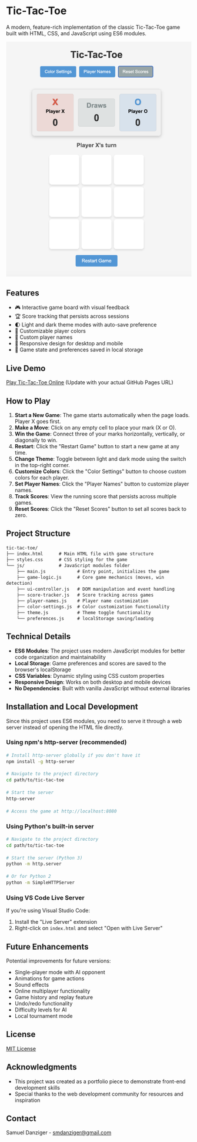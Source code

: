 # Tic-Tac-Toe

A modern, feature-rich implementation of the classic Tic-Tac-Toe game built with HTML, CSS, and JavaScript using ES6 modules.

![Tic-Tac-Toe Game Screenshot](tic-tac-toe-screenshot.png)

## Features

- 🎮 Interactive game board with visual feedback
- 🏆 Score tracking that persists across sessions
- 🌓 Light and dark theme modes with auto-save preference
- 🎨 Customizable player colors
- 👤 Custom player names
- 📱 Responsive design for desktop and mobile
- 💾 Game state and preferences saved in local storage

## Live Demo

[Play Tic-Tac-Toe Online](https://your-username.github.io/tic-tac-toe) (Update with your actual GitHub Pages URL)

## How to Play

1. **Start a New Game**: The game starts automatically when the page loads. Player X goes first.
2. **Make a Move**: Click on any empty cell to place your mark (X or O).
3. **Win the Game**: Connect three of your marks horizontally, vertically, or diagonally to win.
4. **Restart**: Click the "Restart Game" button to start a new game at any time.
5. **Change Theme**: Toggle between light and dark mode using the switch in the top-right corner.
6. **Customize Colors**: Click the "Color Settings" button to choose custom colors for each player.
7. **Set Player Names**: Click the "Player Names" button to customize player names.
8. **Track Scores**: View the running score that persists across multiple games.
9. **Reset Scores**: Click the "Reset Scores" button to set all scores back to zero.

## Project Structure

```
tic-tac-toe/
├── index.html      # Main HTML file with game structure
├── styles.css      # CSS styling for the game
└── js/             # JavaScript modules folder
    ├── main.js            # Entry point, initializes the game
    ├── game-logic.js      # Core game mechanics (moves, win detection)
    ├── ui-controller.js   # DOM manipulation and event handling
    ├── score-tracker.js   # Score tracking across games
    ├── player-names.js    # Player name customization
    ├── color-settings.js  # Color customization functionality
    ├── theme.js           # Theme toggle functionality
    └── preferences.js     # localStorage saving/loading
```

## Technical Details

- **ES6 Modules**: The project uses modern JavaScript modules for better code organization and maintainability
- **Local Storage**: Game preferences and scores are saved to the browser's localStorage
- **CSS Variables**: Dynamic styling using CSS custom properties
- **Responsive Design**: Works on both desktop and mobile devices
- **No Dependencies**: Built with vanilla JavaScript without external libraries

## Installation and Local Development

Since this project uses ES6 modules, you need to serve it through a web server instead of opening the HTML file directly.

### Using npm's http-server (recommended)

```bash
# Install http-server globally if you don't have it
npm install -g http-server

# Navigate to the project directory
cd path/to/tic-tac-toe

# Start the server
http-server

# Access the game at http://localhost:8080
```

### Using Python's built-in server

```bash
# Navigate to the project directory
cd path/to/tic-tac-toe

# Start the server (Python 3)
python -m http.server

# Or for Python 2
python -m SimpleHTTPServer
```

### Using VS Code Live Server

If you're using Visual Studio Code:
1. Install the "Live Server" extension
2. Right-click on `index.html` and select "Open with Live Server"

## Future Enhancements

Potential improvements for future versions:

- Single-player mode with AI opponent
- Animations for game actions
- Sound effects
- Online multiplayer functionality
- Game history and replay feature
- Undo/redo functionality
- Difficulty levels for AI
- Local tournament mode

## License

[MIT License](LICENSE)

## Acknowledgments

- This project was created as a portfolio piece to demonstrate front-end development skills
- Special thanks to the web development community for resources and inspiration
## Contact

Samuel Danziger - smdanziger@gmail.com